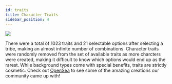 ```yaml
---
id: traits
title: Character Traits
sidebar_position: 4
---
```


![](/img/creation.png)

There were a total of 1023 traits and 21 selectable options after selecting a tribe, making an almost infinite number of combinations. Character traits were randomly removed from the set of available traits as more charcters were created, making it difficult to know which options would end up as the rarest. While background types come with special benefits, traits are strictly cosmetic. Check out [OpenSea](https://opensea.io/collection/niftydegen) to see some of the amazing creations our community came up with!
